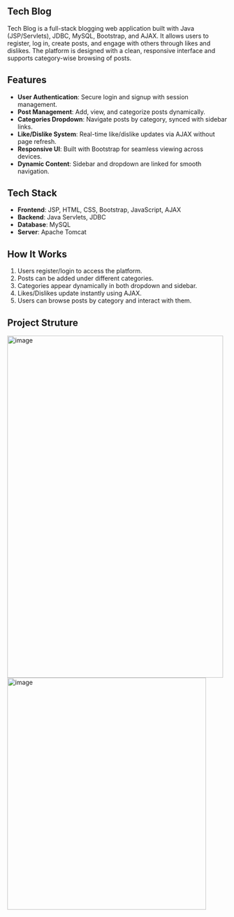 ## Tech Blog

Tech Blog is a full-stack blogging web application built with Java (JSP/Servlets), JDBC, MySQL, Bootstrap, and AJAX. It allows users to register, log in, create posts, and engage with others through likes and dislikes. The platform is designed with a clean, responsive interface and supports category-wise browsing of posts.

## Features
- **User Authentication**: Secure login and signup with session management.  
- **Post Management**: Add, view, and categorize posts dynamically.  
- **Categories Dropdown**: Navigate posts by category, synced with sidebar links.  
- **Like/Dislike System**: Real-time like/dislike updates via AJAX without page refresh.  
- **Responsive UI**: Built with Bootstrap for seamless viewing across devices.  
- **Dynamic Content**: Sidebar and dropdown are linked for smooth navigation.  

## Tech Stack
- **Frontend**: JSP, HTML, CSS, Bootstrap, JavaScript, AJAX  
- **Backend**: Java Servlets, JDBC  
- **Database**: MySQL  
- **Server**: Apache Tomcat  

## How It Works
1. Users register/login to access the platform.  
2. Posts can be added under different categories.  
3. Categories appear dynamically in both dropdown and sidebar.  
4. Likes/Dislikes update instantly using AJAX.  
5. Users can browse posts by category and interact with them.  

## Project Struture
<img width="494" height="783" alt="image" src="https://github.com/user-attachments/assets/34fbba4f-6542-4129-9246-8d884efec2f9" />
<img width="455" height="531" alt="image" src="https://github.com/user-attachments/assets/28afeb48-d55a-45fd-81f1-b0d42e71c499" />

